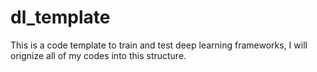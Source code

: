 # dl_template
This is a code template to train and test deep learning frameworks, I will orignize all of my codes into this structure.
